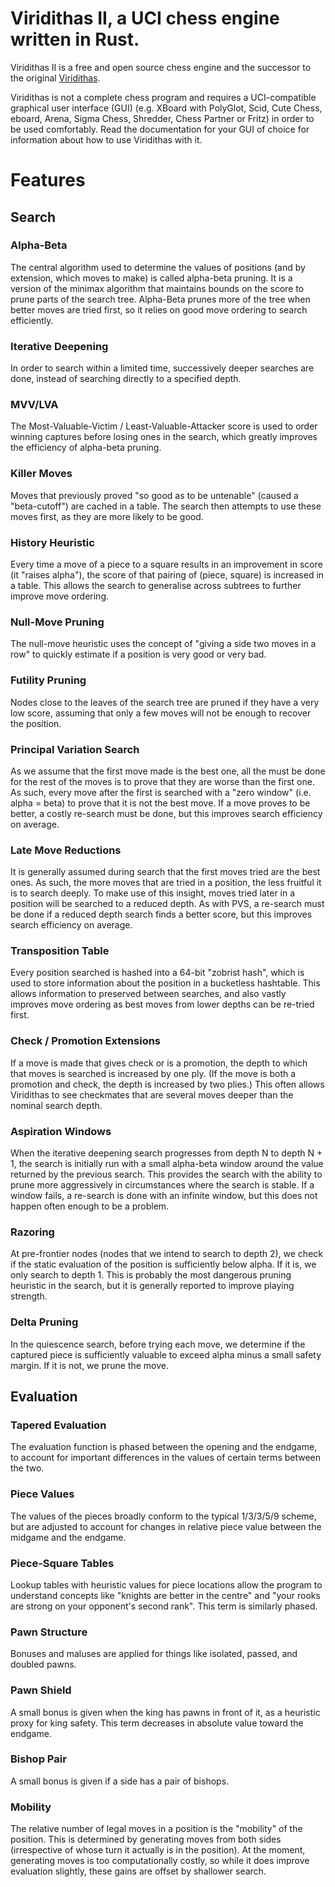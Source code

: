 # Viridithas II, a UCI chess engine written in Rust.

Viridithas II is a free and open source chess engine and the successor to the original [Viridithas](https://github.com/cosmobobak/viridithas-chess).

Viridithas is not a complete chess program and requires a UCI-compatible graphical user interface (GUI) (e.g. XBoard with PolyGlot, Scid, Cute Chess, eboard, Arena, Sigma Chess, Shredder, Chess Partner or Fritz) in order to be used comfortably. Read the documentation for your GUI of choice for information about how to use Viridithas with it.

# Features

## Search
### Alpha-Beta
The central algorithm used to determine the values of positions (and by extension, which moves to make) is called alpha-beta pruning. It is a version of the minimax algorithm that maintains bounds on the score to prune parts of the search tree. Alpha-Beta prunes more of the tree when better moves are tried first, so it relies on good move ordering to search efficiently.
### Iterative Deepening
In order to search within a limited time, successively deeper searches are done, instead of searching directly to a specified depth.
### MVV/LVA
The Most-Valuable-Victim / Least-Valuable-Attacker score is used to order winning captures before losing ones in the search, which greatly improves the efficiency of alpha-beta pruning.
### Killer Moves
Moves that previously proved "so good as to be untenable" (caused a "beta-cutoff") are cached in a table. The search then attempts to use these moves first, as they are more likely to be good.
### History Heuristic
Every time a move of a piece to a square results in an improvement in score (it "raises alpha"), the score of that pairing of (piece, square) is increased in a table. This allows the search to generalise across subtrees to further improve move ordering.
### Null-Move Pruning
The null-move heuristic uses the concept of "giving a side two moves in a row" to quickly estimate if a position is very good or very bad.
### Futility Pruning
Nodes close to the leaves of the search tree are pruned if they have a very low score, assuming that only a few moves will not be enough to recover the position.
### Principal Variation Search
As we assume that the first move made is the best one, all the must be done for the rest of the moves is to prove that they are worse than the first one. As such, every move after the first is searched with a "zero window" (i.e. alpha = beta) to prove that it is not the best move. If a move proves to be better, a costly re-search must be done, but this improves search efficiency on average.
### Late Move Reductions
It is generally assumed during search that the first moves tried are the best ones. As such, the more moves that are tried in a position, the less fruitful it is to search deeply. To make use of this insight, moves tried later in a position will be searched to a reduced depth. As with PVS, a re-search must be done if a reduced depth search finds a better score, but this improves search efficiency on average.
### Transposition Table
Every position searched is hashed into a 64-bit "zobrist hash", which is used to store information about the position in a bucketless hashtable. This allows information to preserved between searches, and also vastly improves move ordering as best moves from lower depths can be re-tried first.
### Check / Promotion Extensions
If a move is made that gives check or is a promotion, the depth to which that moves is searched is increased by one ply. (If the move is both a promotion and check, the depth is increased by two plies.) This often allows Viridithas to see checkmates that are several moves deeper than the nominal search depth.
### Aspiration Windows
When the iterative deepening search progresses from depth N to depth N + 1, the search is initially run with a small alpha-beta window around the value returned by the previous search. This provides the search with the ability to prune more aggressively in circumstances where the search is stable. If a window fails, a re-search is done with an infinite window, but this does not happen often enough to be a problem.
### Razoring
At pre-frontier nodes (nodes that we intend to search to depth 2), we check if the static evaluation of the position is sufficiently below alpha. If it is, we only search to depth 1. This is probably the most dangerous pruning heuristic in the search, but it is generally reported to improve playing strength.
### Delta Pruning
In the quiescence search, before trying each move, we determine if the captured piece is sufficiently valuable to exceed alpha minus a small safety margin. If it is not, we prune the move.

## Evaluation
### Tapered Evaluation
The evaluation function is phased between the opening and the endgame, to account for important differences in the values of certain terms between the two.
### Piece Values
The values of the pieces broadly conform to the typical 1/3/3/5/9 scheme, but are adjusted to account for changes in relative piece value between the midgame and the endgame.
### Piece-Square Tables
Lookup tables with heuristic values for piece locations allow the program to understand concepts like "knights are better in the centre" and "your rooks are strong on your opponent's second rank". This term is similarly phased.
### Pawn Structure
Bonuses and maluses are applied for things like isolated, passed, and doubled pawns.
### Pawn Shield
A small bonus is given when the king has pawns in front of it, as a heuristic proxy for king safety. This term decreases in absolute value toward the endgame.
### Bishop Pair
A small bonus is given if a side has a pair of bishops.
### Mobility
The relative number of legal moves in a position is the "mobility" of the position. This is determined by generating moves from both sides (irrespective of whose turn it actually is in the position). At the moment, generating moves is too computationally costly, so while it does improve evaluation slightly, these gains are offset by shallower search.